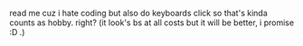 read me cuz i hate coding but also do keyboards click so that's kinda counts as hobby. right? (it look's bs at all costs but it will be better, i promise :D .)
